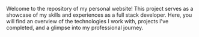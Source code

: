 Welcome to the repository of my personal website! This project serves as a showcase of my skills and experiences as a full stack developer. Here, you will find an overview of the technologies I work with, projects I've completed, and a glimpse into my professional journey.
